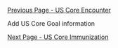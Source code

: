 [Previous Page - US Core Encounter](USCoreEncounter.html)

Add US Core Goal information

[Next Page - US Core Immunization](USCoreImmunization.html)